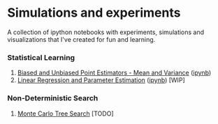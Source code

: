 # Simulations and experiments
A collection of ipython notebooks with experiments, simulations and visualizations that I've created for fun and learning.

### Statistical Learning
1. [Biased and Unbiased Point Estimators - Mean and Variance](http://pablormier.github.io/artificial-intelligence-notebooks/01_biased_unbiased_estimators.html) ([ipynb](http://nbviewer.jupyter.org/github/pablormier/simulations/blob/faccbb324eff3050d24e9ea6c7da7aaaf4d68922/notebooks/1%20-%20Biased%20and%20Unbiased%20Point%20Estimators%20-%20Sample%20mean%20and%20variance.ipynb))
2. [Linear Regression and Parameter Estimation]() ([ipynb]()) [WIP]

### Non-Deterministic Search
1. [Monte Carlo Tree Search]() [TODO]
